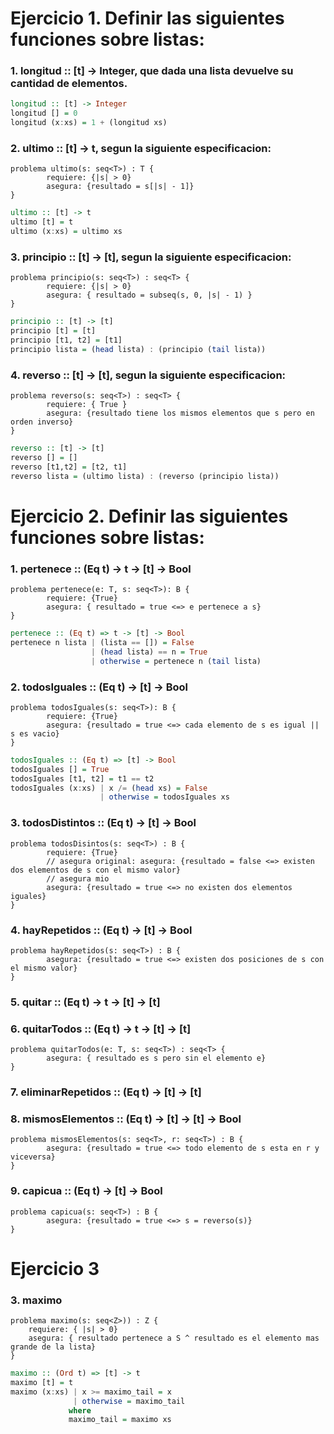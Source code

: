 # Ejercicio 1. Definir las siguientes funciones sobre listas:

### 1. longitud :: [t] -> Integer, que dada una lista devuelve su cantidad de elementos.

```haskell
longitud :: [t] -> Integer
longitud [] = 0
longitud (x:xs) = 1 + (longitud xs)
```

### 2. ultimo :: [t] -> t, segun la siguiente especificacion:

```
problema ultimo(s: seq<T>) : T {
		requiere: {|s| > 0}
		asegura: {resultado = s[|s| - 1]}
}
```

```haskell
ultimo :: [t] -> t
ultimo [t] = t
ultimo (x:xs) = ultimo xs
```

### 3. principio :: [t] -> [t], segun la siguiente especificacion:

```
problema principio(s: seq<T>) : seq<T> {
		requiere: {|s| > 0}
		asegura: { resultado = subseq(s, 0, |s| - 1) }
}
```

```haskell
principio :: [t] -> [t]
principio [t] = [t]
principio [t1, t2] = [t1]
principio lista = (head lista) : (principio (tail lista))
```

### 4. reverso :: [t] -> [t], segun la siguiente especificacion:

```
problema reverso(s: seq<T>) : seq<T> {
		requiere: { True }
		asegura: {resultado tiene los mismos elementos que s pero en orden inverso}
}
```

```haskell
reverso :: [t] -> [t]
reverso [] = []
reverso [t1,t2] = [t2, t1]
reverso lista = (ultimo lista) : (reverso (principio lista))
```

# Ejercicio 2. Definir las siguientes funciones sobre listas:

### 1. pertenece :: (Eq t) -> t -> [t] -> Bool

```
problema pertenece(e: T, s: seq<T>): B {
		requiere: {True}
		asegura: { resultado = true <=> e pertenece a s}
}
```

```haskell
pertenece :: (Eq t) => t -> [t] -> Bool
pertenece n lista | (lista == []) = False 
                  | (head lista) == n = True
                  | otherwise = pertenece n (tail lista)

```

### 2. todosIguales :: (Eq t) -> [t] -> Bool

```
problema todosIguales(s: seq<T>): B {
		requiere: {True}
		asegura: {resultado = true <=> cada elemento de s es igual || s es vacio}
}
```

```haskell
todosIguales :: (Eq t) => [t] -> Bool
todosIguales [] = True
todosIguales [t1, t2] = t1 == t2
todosIguales (x:xs) | x /= (head xs) = False
                    | otherwise = todosIguales xs
```

### 3. todosDistintos :: (Eq t) -> [t] -> Bool

```
problema todosDisintos(s: seq<T>) : B {
		requiere: {True}
		// asegura original: asegura: {resultado = false <=> existen dos elementos de s con el mismo valor}
		// asegura mio
		asegura: {resultado = true <=> no existen dos elementos iguales}
}
```

### 4. hayRepetidos :: (Eq t) -> [t] -> Bool


```
problema hayRepetidos(s: seq<T>) : B {
		asegura: {resultado = true <=> existen dos posiciones de s con el mismo valor}
}
```

### 5. quitar :: (Eq t) -> t -> [t] -> [t]

### 6. quitarTodos :: (Eq t) -> t -> [t] -> [t]

```
problema quitarTodos(e: T, s: seq<T>) : seq<T> {
		asegura: { resultado es s pero sin el elemento e}
}
```

### 7. eliminarRepetidos :: (Eq t) -> [t] -> [t]

### 8. mismosElementos :: (Eq t) -> [t] -> [t] -> Bool

```
problema mismosElementos(s: seq<T>, r: seq<T>) : B {
		asegura: {resultado = true <=> todo elemento de s esta en r y viceversa}
}
```

### 9. capicua :: (Eq t) -> [t] -> Bool

```
problema capicua(s: seq<T>) : B {
		asegura: {resultado = true <=> s = reverso(s)}
}
```

# Ejercicio 3

### 3. maximo

```
problema maximo(s: seq<Z>)) : Z {
	requiere: { |s| > 0}
	asegura: { resultado pertenece a S ^ resultado es el elemento mas grande de la lista}
}
```

```haskell
maximo :: (Ord t) => [t] -> t
maximo [t] = t
maximo (x:xs) | x >= maximo_tail = x
              | otherwise = maximo_tail
             where
             maximo_tail = maximo xs
```
